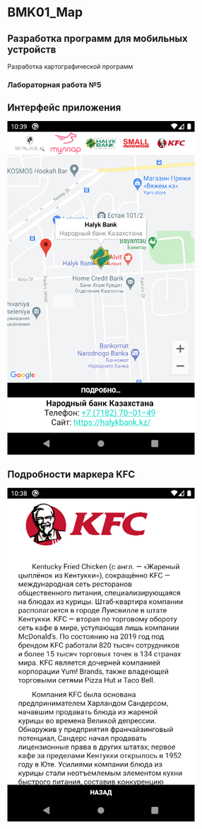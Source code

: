 # BMK01_Map
## Разработка программ для мобильных устройств
Разработка картографической программ
### Лабораторная работа №5
## Интерфейс приложения
![map](map.png)
## Подробности маркера KFC
![details](details.png)